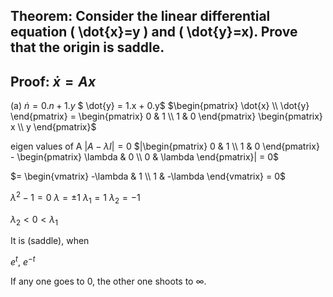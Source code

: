 ## Theorem: Consider the linear differential equation \( \dot{x}=y \) and \( \dot{y}=x). Prove that the origin is saddle.



## Proof: $\dot{x} = Ax$

(a) $\dot{n} = 0.n + 1.y$
$ \dot{y} = 1.x + 0.y$
$\begin{pmatrix} \dot{x} \\ \dot{y} \end{pmatrix} = \begin{pmatrix} 0 & 1 \\ 1 & 0 \end{pmatrix} \begin{pmatrix} x \\ y \end{pmatrix}$

eigen values of A
$|A - \lambda I| = 0$
$|\begin{pmatrix} 0 & 1 \\ 1 & 0 \end{pmatrix} - \begin{pmatrix} \lambda & 0 \\ 0 & \lambda \end{pmatrix}| = 0$

$= \begin{vmatrix} -\lambda & 1 \\ 1 & -\lambda \end{vmatrix} = 0$

$\lambda^2 - 1 = 0$
$\lambda = \pm 1$
$\lambda_1 = 1$
$\lambda_2 = -1$

$\lambda_2 < 0 < \lambda_1$

It is (saddle),
when 

$e^t$, $e^{-t}$

If any one goes to $0$, the other one shoots to $\infty$.

